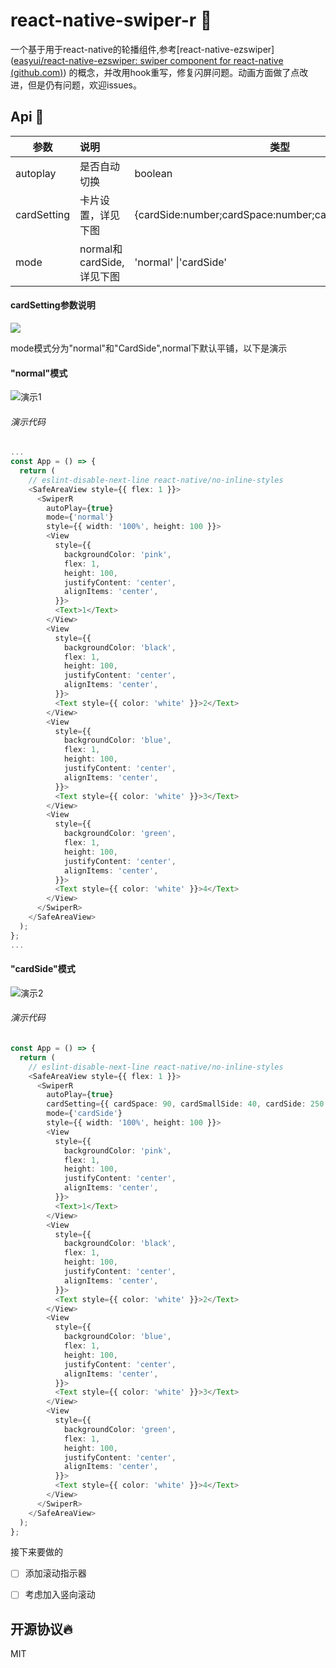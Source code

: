 # react-native-swiper-r :1st_place_medal:

一个基于用于react-native的轮播组件,参考[react-native-ezswiper]([easyui/react-native-ezswiper: swiper component for react-native (github.com)](https://github.com/easyui/react-native-ezswiper)) 的概念，并改用hook重写，修复闪屏问题。动画方面做了点改进，但是仍有问题，欢迎issues。

## Api :car:

| 参数        | 说明                      | 类型                                                    | 默认值                                   |
| ----------- | :------------------------ | ------------------------------------------------------- | ---------------------------------------- |
| autoplay    | 是否自动切换              | boolean                                                 | true                                     |
| cardSetting | 卡片设置，详见下图        | {cardSide:number;cardSpace:number;cardSmallSide:number} | {cardSide:0,cardSpace:0;cardSmallSide:0} |
| mode        | normal和cardSide,详见下图 | 'normal' \|'cardSide'                                   | 'normal'                                 |

#### cardSetting参数说明

![](https://raw.githubusercontent.com/RadiumAg/react-native-swiper-r/master/cardParams.png)

mode模式分为"normal"和"CardSide",normal下默认平铺，以下是演示

#### "normal"模式

![演示1](preview1.gif)

###### 演示代码

```typescript
...
const App = () => {
  return (
    // eslint-disable-next-line react-native/no-inline-styles
    <SafeAreaView style={{ flex: 1 }}>
      <SwiperR
        autoPlay={true}
        mode={'normal'}
        style={{ width: '100%', height: 100 }}>
        <View
          style={{
            backgroundColor: 'pink',
            flex: 1,
            height: 100,
            justifyContent: 'center',
            alignItems: 'center',
          }}>
          <Text>1</Text>
        </View>
        <View
          style={{
            backgroundColor: 'black',
            flex: 1,
            height: 100,
            justifyContent: 'center',
            alignItems: 'center',
          }}>
          <Text style={{ color: 'white' }}>2</Text>
        </View>
        <View
          style={{
            backgroundColor: 'blue',
            flex: 1,
            height: 100,
            justifyContent: 'center',
            alignItems: 'center',
          }}>
          <Text style={{ color: 'white' }}>3</Text>
        </View>
        <View
          style={{
            backgroundColor: 'green',
            flex: 1,
            height: 100,
            justifyContent: 'center',
            alignItems: 'center',
          }}>
          <Text style={{ color: 'white' }}>4</Text>
        </View>
      </SwiperR>
    </SafeAreaView>
  );
};
...
```

#### "cardSide"模式

![演示2](preview2.gif)

###### 演示代码

```typescript
const App = () => {
  return (
    // eslint-disable-next-line react-native/no-inline-styles
    <SafeAreaView style={{ flex: 1 }}>
      <SwiperR
        autoPlay={true}
        cardSetting={{ cardSpace: 90, cardSmallSide: 40, cardSide: 250 }}
        mode={'cardSide'}
        style={{ width: '100%', height: 100 }}>
        <View
          style={{
            backgroundColor: 'pink',
            flex: 1,
            height: 100,
            justifyContent: 'center',
            alignItems: 'center',
          }}>
          <Text>1</Text>
        </View>
        <View
          style={{
            backgroundColor: 'black',
            flex: 1,
            height: 100,
            justifyContent: 'center',
            alignItems: 'center',
          }}>
          <Text style={{ color: 'white' }}>2</Text>
        </View>
        <View
          style={{
            backgroundColor: 'blue',
            flex: 1,
            height: 100,
            justifyContent: 'center',
            alignItems: 'center',
          }}>
          <Text style={{ color: 'white' }}>3</Text>
        </View>
        <View
          style={{
            backgroundColor: 'green',
            flex: 1,
            height: 100,
            justifyContent: 'center',
            alignItems: 'center',
          }}>
          <Text style={{ color: 'white' }}>4</Text>
        </View>
      </SwiperR>
    </SafeAreaView>
  );
};
```

接下来要做的

- [ ] 添加滚动指示器

- [ ] 考虑加入竖向滚动

  

## 开源协议:fire:

MIT